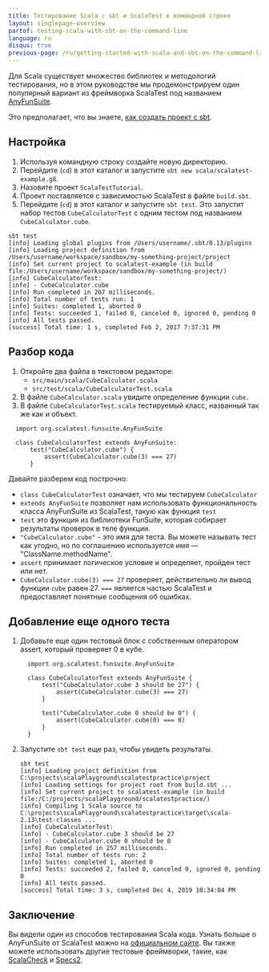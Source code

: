 ```yaml
---
title: Тестирование Scala c sbt и ScalaTest в командной строке
layout: singlepage-overview
partof: testing-scala-with-sbt-on-the-command-line
language: ru
disqus: true
previous-page: /ru/getting-started-with-scala-and-sbt-on-the-command-line
---
```


Для Scala существует множество библиотек и методологий тестирования,
но в этом руководстве мы продемонстрируем один популярный вариант из фреймворка ScalaTest
под названием [AnyFunSuite](https://www.scalatest.org/getting_started_with_fun_suite).

Это предполагает, что вы знаете, [как создать проект с sbt](getting-started-with-scala-and-sbt-on-the-command-line.html).

## Настройка
1. Используя командную строку создайте новую директорию.
1. Перейдите (`cd`) в этот каталог и запустите `sbt new scala/scalatest-example.g8`.
1. Назовите проект `ScalaTestTutorial`.
1. Проект поставляется с зависимостью ScalaTest в файле `build.sbt`.
1. Перейдите (`cd`) в этот каталог и запустите `sbt test`. Это запустит набор тестов
`CubeCalculatorTest` с одним тестом под названием `CubeCalculator.cube`.

```
sbt test
[info] Loading global plugins from /Users/username/.sbt/0.13/plugins
[info] Loading project definition from /Users/username/workspace/sandbox/my-something-project/project
[info] Set current project to scalatest-example (in build file:/Users/username/workspace/sandbox/my-something-project/)
[info] CubeCalculatorTest:
[info] - CubeCalculator.cube
[info] Run completed in 267 milliseconds.
[info] Total number of tests run: 1
[info] Suites: completed 1, aborted 0
[info] Tests: succeeded 1, failed 0, canceled 0, ignored 0, pending 0
[info] All tests passed.
[success] Total time: 1 s, completed Feb 2, 2017 7:37:31 PM
```

## Разбор кода
1.  Откройте два файла в текстовом редакторе:
    * `src/main/scala/CubeCalculator.scala`
    * `src/test/scala/CubeCalculatorTest.scala`
1. В файле `CubeCalculator.scala` увидите определение функции `cube`.
1. В файле `CubeCalculatorTest.scala` тестируемый класс, названный так же как и объект.

```
  import org.scalatest.funsuite.AnyFunSuite

  class CubeCalculatorTest extends AnyFunSuite:
      test("CubeCalculator.cube") {
          assert(CubeCalculator.cube(3) === 27)
      }
```

Давайте разберем код построчно:

* `class CubeCalculatorTest` означает, что мы тестируем `CubeCalculator`
* `extends AnyFunSuite` позволяет нам использовать функциональность класса AnyFunSuite из ScalaTest,
  такую как функция `test`
* `test` это функция из библиотеки FunSuite, которая собирает результаты проверок в теле функции.
* `"CubeCalculator.cube"` - это имя для теста. Вы можете называть тест как угодно, но по соглашению используется имя — "ClassName.methodName".
* `assert` принимает логическое условие и определяет, пройден тест или нет.
* `CubeCalculator.cube(3) === 27` проверяет, действительно ли вывод функции `cube` равен 27.
  `===` является частью ScalaTest и предоставляет понятные сообщения об ошибках.

## Добавление еще одного теста
1. Добавьте еще один тестовый блок с собственным оператором assert, который проверяет 0 в кубе.

    ```
      import org.scalatest.funsuite.AnyFunSuite
    
      class CubeCalculatorTest extends AnyFunSuite {
          test("CubeCalculator.cube 3 should be 27") {
              assert(CubeCalculator.cube(3) === 27)
          }

          test("CubeCalculator.cube 0 should be 0") {
              assert(CubeCalculator.cube(0) === 0)
          }
      }
    ```

1. Запустите `sbt test` еще раз, чтобы увидеть результаты.

    ```
    sbt test
    [info] Loading project definition from C:\projects\scalaPlayground\scalatestpractice\project
    [info] Loading settings for project root from build.sbt ...
    [info] Set current project to scalatest-example (in build file:/C:/projects/scalaPlayground/scalatestpractice/)
    [info] Compiling 1 Scala source to C:\projects\scalaPlayground\scalatestpractice\target\scala-2.13\test-classes ...
    [info] CubeCalculatorTest:
    [info] - CubeCalculator.cube 3 should be 27
    [info] - CubeCalculator.cube 0 should be 0
    [info] Run completed in 257 milliseconds.
    [info] Total number of tests run: 2
    [info] Suites: completed 1, aborted 0
    [info] Tests: succeeded 2, failed 0, canceled 0, ignored 0, pending 0
    [info] All tests passed.
    [success] Total time: 3 s, completed Dec 4, 2019 10:34:04 PM
    ```

## Заключение
Вы видели один из способов тестирования Scala кода.
Узнать больше о AnyFunSuite от ScalaTest можно на [официальном сайте](https://www.scalatest.org/getting_started_with_fun_suite).
Вы также можете использовать другие тестовые фреймворки, такие, как [ScalaCheck](https://www.scalacheck.org/) и [Specs2](https://etorreborre.github.io/specs2/).

